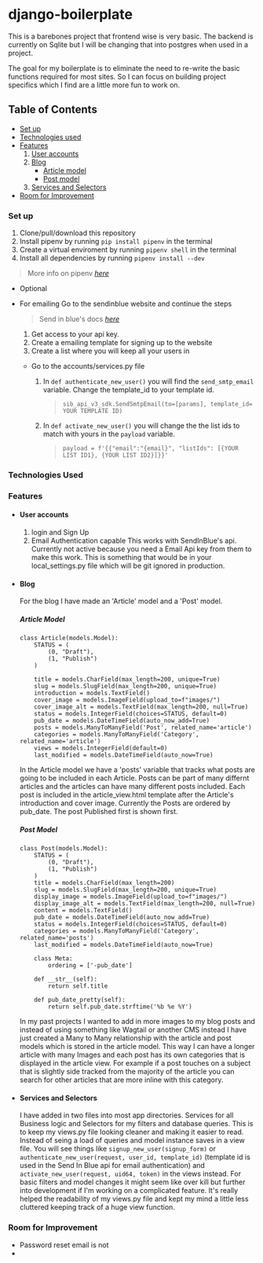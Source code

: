# django-boilerplate

This is a barebones project that frontend wise is very basic. The backend is currently on Sqlite but I will be changing that into postgres when used in a project.

The goal for my boilerplate is to eliminate the need to re-write the basic functions required for most sites. So I can focus on building project specifics which I find are a little more fun to work on.


## Table of Contents
* [Set up](#set-up)
* [Technologies used](#technologies-used)
* [Features](#features)
    1. [User accounts](#user-accounts)
    2. [Blog](#blog)
        * [Article model](#article-model)
        * [Post model](#post-model)
    3. [Services and Selectors](#services-and-selectors)
* [Room for Improvement](#room-for-improvement)


### Set up
  1. Clone/pull/download this repository
  2. Install pipenv by running `pip install pipenv` in the terminal
  3. Create a virtual enviroment by running `pipenv shell` in the terminal
  4. Install all dependencies by running `pipenv install --dev`
  > More info on pipenv [_here_](https://realpython.com/pipenv-guide/)
  * Optional

  * For emailing Go to the sendinblue website and continue the steps
    > Send in blue's docs [_here_](https://developers.sendinblue.com/docs)
  
    1. Get access to your api key.
    2. Create a emailing template for signing up to the website
    3. Create a list where you will keep all your users in
  
    *  Go to the accounts/services.py file
        
        1. In `def authenticate_new_user()` you will find the `send_smtp_email` variable. Change the template_id to your template id. 
            > `sib_api_v3_sdk.SendSmtpEmail(to=[params], template_id= YOUR TEMPLATE ID)`
        
        2. In `def activate_new_user()` you will change the the list ids to match with yours in the `payload` variable.
            > `payload = f'{{"email":"{email}", "listIds": [{YOUR LIST ID1}, {YOUR LIST ID2}]}}'`
     


### Technologies Used


### Features
* #### User accounts
  1. login and Sign Up
  2. Email Authentication capable
     This works with SendInBlue's api. Currently not active because you need a Email Api key from them to make this work. 
     This is something that would be in your local_settings.py file which will be git ignored in production. 

* #### Blog

    For the blog I have made an 'Article' model and a 'Post' model. 

    ##### Article Model
    ```
    class Article(models.Model):
        STATUS = (
            (0, "Draft"), 
            (1, "Publish")
        )

        title = models.CharField(max_length=200, unique=True)
        slug = models.SlugField(max_length=200, unique=True)
        introduction = models.TextField()
        cover_image = models.ImageField(upload_to=f"images/")
        cover_image_alt = models.TextField(max_length=200, null=True)
        status = models.IntegerField(choices=STATUS, default=0)
        pub_date = models.DateTimeField(auto_now_add=True)
        posts = models.ManyToManyField('Post', related_name='article')
        categories = models.ManyToManyField('Category', related_name='article')
        views = models.IntegerField(default=0)
        last_modified = models.DateTimeField(auto_now=True)
    ```
    In the Article model we have a 'posts' variable that tracks what posts are going to be included in each Article. Posts can be part of many differnt articles and the articles can have many different posts included. Each post is included in the article_view.html template after the Article's introduction and cover image. Currently the Posts are ordered by pub_date. The post Published first is shown first. 


    ##### Post Model
    ```
    class Post(models.Model):
        STATUS = (
            (0, "Draft"), 
            (1, "Publish")
        )
        title = models.CharField(max_length=200)
        slug = models.SlugField(max_length=200, unique=True)
        display_image = models.ImageField(upload_to=f"images/")
        display_image_alt = models.TextField(max_length=200, null=True)
        content = models.TextField()
        pub_date = models.DateTimeField(auto_now_add=True)
        status = models.IntegerField(choices=STATUS, default=0)
        categories = models.ManyToManyField('Category', related_name='posts')
        last_modified = models.DateTimeField(auto_now=True)

        class Meta:
            ordering = ['-pub_date']
        
        def __str__(self):
            return self.title
        
        def pub_date_pretty(self):
            return self.pub_date.strftime('%b %e %Y')
    ```

    In my past projects I wanted to add in more images to my blog posts and instead of using something like Wagtail or another CMS instead I have just created a Many to Many relationship with the article and post models which is stored in the article model. This way I can have a longer article with many Images and each post has its own categories that is displayed in the article view. For example if a post touches on a subject that is slightly side tracked from the majority of the article you can search for other articles that are more inline with this category.

* #### Services and Selectors
    I have added in two files into most app directories. Services for all Business logic and Selectors for my filters and database queries. This is to keep my views.py file looking cleaner and making it easier to read. Instead of seing a load of queries and model instance saves in a view file. You will see things like `signup_new_user(signup_form)` or `authenticate_new_user(request, user_id, template_id)` (template id is used in the Send In Blue api for email authentication) and `activate_new_user(request, uid64, token)` in the views instead. For basic filters and model changes it might seem like over kill but further into development if I'm working on a complicated feature. It's really helped the readability of my views.py file and kept my mind a little less cluttered keeping track of a huge view function. 


### Room for Improvement
* Password reset email is not 
* 